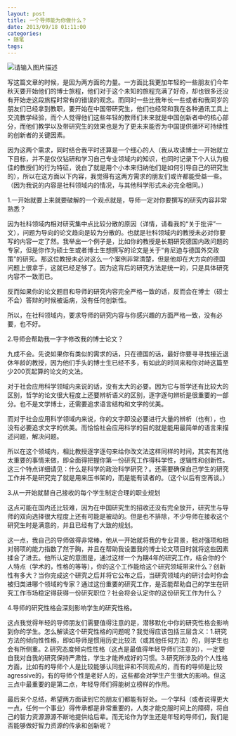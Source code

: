 ```yaml
---
layout: post
title: 一个导师能为你做什么？
date: 2013/09/18 01:11:00
categories: 
- 随笔
tags: 
---
```


![请输入图片描述][1]

写这篇文章的时候，是因为两方面的力量。一方面比我更加年轻的一些朋友们今年秋天要开始他们的博士旅程，他们对于这个未知的旅程充满了好奇，却也很多还没有开始走这段旅程时常有的错误的观念。而同时一些比我年长一些或者和我同岁的朋友们已经拿到教职，要开始在中国带研究生，他们也经常和我在各种通讯工具上交流教学经验，而个人觉得他们这些年轻的教师们未来就是中国创新者中的核心部分，而他们教学以及带研究生的效果也是为了更未来能否为中国提供循环可持续性的创新者的关键因素。

因为这两个需求，同时结合我平时还算是一个细心的人（我从攻读博士一开始就立下目标，并不是仅仅钻研和学习自己专业领域内的知识，也同时记录下个人认为极佳的教授们的行为特征，说白了就是用个小本来归纳他们是如何引导自己的研究生的），所以在这方面以下内容，我觉得有这两方需求的朋友们或许都能受益一些。（因为我说的内容是社科领域内的情况，与其他科学形式未必完全相同。）

1.一开始就要上来就要破解的一个观点就是，导师一定对你要撰写的研究内容非常熟悉？

因为社科领域内相对研究集中点比较分散的原因（详情，请看我的“关于批评”一文），问题为导向的论文趋向是较为分散的。也就是社科领域内的教授未必对你要写的内容一定了然。我举出一个例子是，比如你的教授是长期研究德国内政问题的专家，但是你作为硕士生或者博士生想撰写的论文是关于“肯尼迪与德国外交政策”的研究。那这位教授未必对这么一个案例非常清楚，但是他却在大方向的德国问题上很拿手，这就已经足够了。因为这背后的研究方法是统一的，只是具体研究内容不一致而已。

反而如果你的论文题目和导师的研究内容完全严格一致的话，反而会在博士（硕士不会）答辩的时候被诟病，没有任何创新性。

所以，在社科领域内，要求导师的研究内容与你感兴趣的方面严格一致，没有必要，也不好。

2.导师会帮助我一字字修改我的博士论文？

九成不会。先说如果你有类似的需求的话，只在德国的话，最好你要寻寻找接近退休年龄的教授，因为他们手头的博士生已经不多，有如此的时间来和你对峙这篇至少200页起算的论文的文法。

对于社会应用科学领域内来说的话，没有太大的必要。因为它与哲学还有比较大的区别，哲学的论文很大程度上还要辨析语义的区别，逐字逐句辨析是很重要的一部分。也不是文学博士，还需要追求语言结构和文字的优美。

而对于社会应用科学领域内来说，你的文字即没必要进行大量的辨析（也有），也没有必要追求文字的优美。而恰恰社会应用科学的目的就是能用最简单的语言来描述问题，解决问题。

所以在这个领域内，相比教授逐字逐句来给你改文法这样同样的时间，其实有其他太重要的事情来做，即全面得把握你第一份研究工作得科学性，逻辑性和创新性。这三个特点详细请见：什么是科学的政治科学研究？。还需要确保自己学生的研究工作并不是研究完了就是用来压书架的，而是能有读者的。（这个以后有空再谈。）

3.从一开始就替自己接收的每个学生制定合理的职业规划

这点可能在国内还比较难，因为在中国研究生的招收还没有完全放开，研究生与导师的双向选择很大程度上还有可能是被动的。但是也不排除，不少导师在接收这个研究生时是满意的，并且已经有了大致的规划。

这一点，我自己的导师做得非常棒，他从一开始就将我的专业背景，相对强项和相对弱项的能力指数了然于胸，并且在帮助我设置我的博士论文项目时就将这些因素揉合了进去。他所认定的意图是，通过这样一个为期4年的研究工作，结合你的个人特点（学术的，性格的等等），你的这个工作能给这个研究领域带来什么？创新性有多大？当你完成这个研究之后并将它公布之后，当研究领域内的研讨会时你会被归类进哪个领域的专家？通过这份重要的研究工作，是否能帮助自己的学生在研究工作市场稳定得获得一份研究职位？社会将会认定你的这份研究工作为什么？

4.导师的研究性格会深刻影响学生的研究性格。

这点我觉得年轻的导师朋友们需要值得注意的是，潜移默化中你的研究性格会影响到你的学生。怎么解读这个研究性格的问题呢？我觉得应该包括三层含义：1.研究方法的倾向性性格，即如导师是惯用历史比较法（或其他任何方法）的，则学生也会有所侧重。2.研究态度倾向性性格（这点是最值得年轻导师们注意的），一定要自我对自我的研究保持严肃性，学生才能养成好的习惯。3.研究所涉及的个人性格方面，比如有的导师个人是比较能够认同批评和不同观点的，而有的导师是比较agressive的，有的导师个性是老好人的，这些都会对学生产生很大的影响。但这三点中最重要的是第二点，年轻导师们得能树立榜样的作用。

最后来个总结，希望两方面读到它的朋友们都能有好处。一个学科（或者说得更大一点，任何一个事业）得传承都是非常重要的，人类才能克服时间上的障碍，将自己的智力资源源源不断地提供给后辈。而无论作为学生还是年轻的导师们，我们是否能够做好智力资源的传承和创新呢？

 [1]: https://ww3.sinaimg.cn/large/006tNc79gw1f511f1sxfwj30go0awab4

 [2]: http://zhuanlan.zhihu.com/lesenratte/19574631
